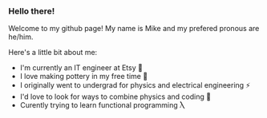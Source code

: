 ### Hello there!

Welcome to my github page! My name is Mike and my prefered pronous are he/him.

Here's a little bit about me:

- I'm currently an IT engineer at Etsy 🎨
- I love making pottery in my free time 🏺
- I originally went to undergrad for physics and electrical engineering ⚡️
- I'd love to look for ways to combine physics and coding 🍎
- Curently trying to learn functional programming Ⲗ
